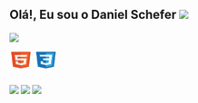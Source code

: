 ## Olá!, Eu sou o Daniel Schefer <img heigt="10" width="20" src="https://cdn.jsdelivr.net/gh/devicons/devicon/icons/vscode/vscode-original.svg" />

<div>
<a href="https://github.com/Sch3lzin">
  <img align="center" height="180em" src="https://github-readme-stats.vercel.app/api?username=Sch3lzin&show_icons=true&theme=dark"/>
</a>
</div>


<div style="display: inline_block"><br>
  <img align="center" alt="Dani.HTML"height="30" width="40" src="https://raw.githubusercontent.com/devicons/devicon/master/icons/html5/html5-original.svg">
  <img align="center" alt="Dani-CSS" height="30" width="40" src="https://raw.githubusercontent.com/devicons/devicon/master/icons/css3/css3-original.svg">
</div>
  
  ##

<div>
  <a href="https://twitter.com/sch3lzin" target="_blank"><img src="https://img.shields.io/badge/Twitter-1DA1F2?style=for-the-badge&logo=twitter&logoColor=white" target="_blank"/><a/>
  <a href="https://www.twitch.tv/sch3lzin" target="_blank"><img src="https://img.shields.io/badge/Twitch-9146FF?style=for-the-badge&logo=twitch&logoColor=white" target="_blank"/><a/>
  <a href="https://www.instagram.com/sch3lzin/" target="_blank"><img src="https://img.shields.io/badge/Instagram-E4405F?style=for-the-badge&logo=instagram&logoColor=white" target="_blank"/><a/>
<div/>

